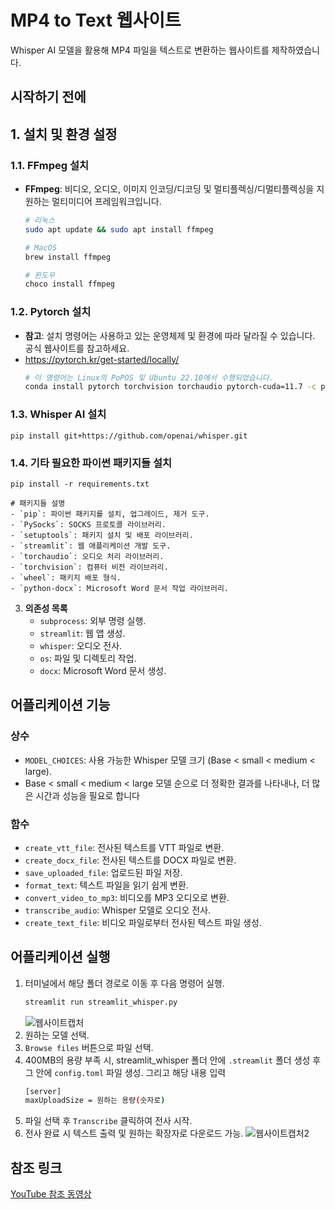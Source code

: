 # **MP4 to Text 웹사이트**

Whisper AI 모델을 활용해 MP4 파일을 텍스트로 변환하는 웹사이트를 제작하였습니다.

## **시작하기 전에**

## **1. 설치 및 환경 설정**

### **1.1. FFmpeg 설치**
- **FFmpeg**: 비디오, 오디오, 이미지 인코딩/디코딩 및 멀티플렉싱/디멀티플렉싱을 지원하는 멀티미디어 프레임워크입니다.
    ```bash
    # 리눅스
    sudo apt update && sudo apt install ffmpeg
    
    # MacOS
    brew install ffmpeg
    
    # 윈도우
    choco install ffmpeg
    ```

### **1.2. Pytorch 설치**
- **참고**: 설치 명령어는 사용하고 있는 운영체제 및 환경에 따라 달라질 수 있습니다. 공식 웹사이트를 참고하세요.
- https://pytorch.kr/get-started/locally/
    ```bash
    # 이 명령어는 Linux의 PoPOS 및 Ubuntu 22.10에서 수행되었습니다.
    conda install pytorch torchvision torchaudio pytorch-cuda=11.7 -c pytorch -c nvidi 
    ```

### **1.3. Whisper AI 설치**
    
    pip install git+https://github.com/openai/whisper.git 
    

### **1.4. 기타 필요한 파이썬 패키지들 설치**

    pip install -r requirements.txt
    
    # 패키지들 설명
    - `pip`: 파이썬 패키지를 설치, 업그레이드, 제거 도구.
    - `PySocks`: SOCKS 프로토콜 라이브러리.
    - `setuptools`: 패키지 설치 및 배포 라이브러리.
    - `streamlit`: 웹 애플리케이션 개발 도구.
    - `torchaudio`: 오디오 처리 라이브러리.
    - `torchvision`: 컴퓨터 비전 라이브러리.
    - `wheel`: 패키지 배포 형식.
    - `python-docx`: Microsoft Word 문서 작업 라이브러리.

3. **의존성 목록**
    - `subprocess`: 외부 명령 실행.
    - `streamlit`: 웹 앱 생성.
    - `whisper`: 오디오 전사.
    - `os`: 파일 및 디렉토리 작업.
    - `docx`: Microsoft Word 문서 생성.

## **어플리케이션 기능**

### **상수**

- `MODEL_CHOICES`: 사용 가능한 Whisper 모델 크기 (Base < small < medium < large).
- Base < small < medium < large 모델 순으로 더 정확한 결과를 나타내나, 더 많은 시간과 성능을 필요로 합니다

### **함수**

- `create_vtt_file`: 전사된 텍스트를 VTT 파일로 변환.
- `create_docx_file`: 전사된 텍스트를 DOCX 파일로 변환.
- `save_uploaded_file`: 업로드된 파일 저장.
- `format_text`: 텍스트 파일을 읽기 쉽게 변환.
- `convert_video_to_mp3`: 비디오를 MP3 오디오로 변환.
- `transcribe_audio`: Whisper 모델로 오디오 전사.
- `create_text_file`: 비디오 파일로부터 전사된 텍스트 파일 생성.

## **어플리케이션 실행**

1. 터미널에서 해당 폴더 경로로 이동 후 다음 명령어 실행.
    ```bash
    streamlit run streamlit_whisper.py
    ```
    ![웹사이트캡처](https://github.com/ShinYeachan/mp4_to_text_internship/assets/147697028/6274d740-3db2-4b70-9a14-dded45ff6b8a)
2. 원하는 모델 선택.
3. `Browse files` 버튼으로 파일 선택.
4. 400MB의 용량 부족 시, streamlit_whisper 폴더 안에 `.streamlit` 폴더 생성 후 그 안에 `config.toml` 파일 생성. 그리고 해당 내용 입력
    ```bash
    [server]
    maxUploadSize = 원하는 용량(숫자로)
    ```
5. 파일 선택 후 `Transcribe` 클릭하여 전사 시작.
6. 전사 완료 시 텍스트 출력 및 원하는 확장자로 다운로드 가능.
![웹사이트캡처2](https://github.com/ShinYeachan/mp4_to_text_internship/assets/147697028/d95cdfa5-c4b3-4449-b503-7b7b7fa4567a)


## **참조 링크**
[YouTube 참조 동영상](https://www.youtube.com/watch?v=cNLXzXyuzUs&t=1023s)
